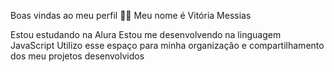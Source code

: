 Boas vindas ao meu perfil 💙💙
Meu nome é Vitória Messias

Estou estudando na Alura
Estou me desenvolvendo na linguagem JavaScript
Utilizo esse espaço para minha organização e compartilhamento dos meu projetos desenvolvidos

